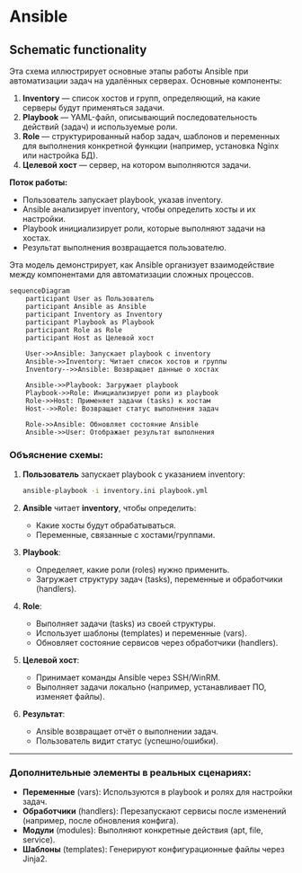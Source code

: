 # Ansible
## Schematic functionality

Эта схема иллюстрирует основные этапы работы Ansible при автоматизации задач на удалённых серверах. Основные компоненты:

1. **Inventory** — список хостов и групп, определяющий, на какие серверы будут применяться задачи.
2. **Playbook** — YAML-файл, описывающий последовательность действий (задач) и используемые роли.
3. **Role** — структурированный набор задач, шаблонов и переменных для выполнения конкретной функции (например, установка Nginx или настройка БД).
4. **Целевой хост** — сервер, на котором выполняются задачи.

**Поток работы:**
- Пользователь запускает playbook, указав inventory.
- Ansible анализирует inventory, чтобы определить хосты и их настройки.
- Playbook инициализирует роли, которые выполняют задачи на хостах.
- Результат выполнения возвращается пользователю.

Эта модель демонстрирует, как Ansible организует взаимодействие между компонентами для автоматизации сложных процессов.

```mermaid
sequenceDiagram
    participant User as Пользователь
    participant Ansible as Ansible
    participant Inventory as Inventory
    participant Playbook as Playbook
    participant Role as Role
    participant Host as Целевой хост

    User->>Ansible: Запускает playbook с inventory
    Ansible->>Inventory: Читает список хостов и группы
    Inventory-->>Ansible: Возвращает данные о хостах

    Ansible->>Playbook: Загружает playbook
    Playbook->>Role: Инициализирует роли из playbook
    Role->>Host: Применяет задачи (tasks) к хостам
    Host-->>Role: Возвращает статус выполнения задач

    Role->>Ansible: Обновляет состояние Ansible
    Ansible->>User: Отображает результат выполнения
```

### **Объяснение схемы:**
1. **Пользователь** запускает playbook с указанием inventory:
   ```bash
   ansible-playbook -i inventory.ini playbook.yml
   ```

2. **Ansible** читает **inventory**, чтобы определить:
   - Какие хосты будут обрабатываться.
   - Переменные, связанные с хостами/группами.

3. **Playbook**:
   - Определяет, какие роли (roles) нужно применить.
   - Загружает структуру задач (tasks), переменные и обработчики (handlers).

4. **Role**:
   - Выполняет задачи (tasks) из своей структуры.
   - Использует шаблоны (templates) и переменные (vars).
   - Обновляет состояние сервисов через обработчики (handlers).

5. **Целевой хост**:
   - Принимает команды Ansible через SSH/WinRM.
   - Выполняет задачи локально (например, устанавливает ПО, изменяет файлы).

6. **Результат**:
   - Ansible возвращает отчёт о выполнении задач.
   - Пользователь видит статус (успешно/ошибки).

---

### **Дополнительные элементы в реальных сценариях:**
- **Переменные** (vars): Используются в playbook и ролях для настройки задач.
- **Обработчики** (handlers): Перезапускают сервисы после изменений (например, после обновления конфига).
- **Модули** (modules): Выполняют конкретные действия (apt, file, service).
- **Шаблоны** (templates): Генерируют конфигурационные файлы через Jinja2.

